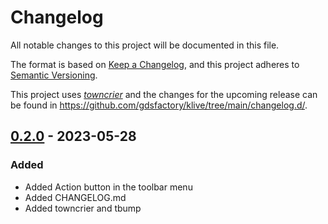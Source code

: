 # Changelog

All notable changes to this project will be documented in this file.

The format is based on [Keep a Changelog](https://keepachangelog.com/en/1.0.0/), and this project adheres to [Semantic Versioning](https://semver.org/spec/v2.0.0.html).

This project uses [*towncrier*](https://towncrier.readthedocs.io/) and the changes for the upcoming release can be found in <https://github.com/gdsfactory/klive/tree/main/changelog.d/>.

<!-- towncrier release notes start -->

## [0.2.0](https://github.com/gdsfactory/klive/tree/0.2.0) - 2023-05-28


### Added

- Added Action button in the toolbar menu 
- Added CHANGELOG.md 
- Added towncrier and tbump
